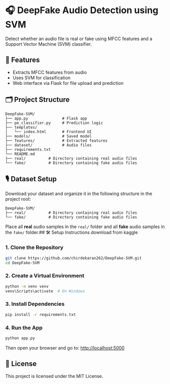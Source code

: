 # 🎧 DeepFake Audio Detection using SVM

Detect whether an audio file is real or fake using MFCC features and a Support Vector Machine (SVM) classifier.

## 🚀 Features

- Extracts MFCC features from audio
- Uses SVM for classification
- Web interface via Flask for file upload and prediction

## 🗂️ Project Structure

```
DeepFake-SVM/
├── app.py               # Flask app
├── pe_classifier.py     # Prediction logic
├── templates/
│   └── index.html       # Frontend UI
├── models/              # Saved model
├── features/            # Extracted features
├── dataset/             # Audio files
├── requirements.txt
└── README.md
├── real/          # Directory containing real audio files
└── fake/          # Directory containing fake audio files
```

## 🎙️ Dataset Setup

Download your dataset and organize it in the following structure in the project root:

```
DeepFake-SVM/
├── real/          # Directory containing real audio files
└── fake/          # Directory containing fake audio files
```

Place all **real** audio samples in the `real/` folder and all **fake** audio samples in the `fake/` folder.## 🛠️ Setup Instructions
download from kaggle 

### 1. Clone the Repository

```bash
git clone https://github.com/chirdekaran262/DeepFake-SVM.git
cd DeepFake-SVM
```

### 2. Create a Virtual Environment

```bash
python -m venv venv
venv\Scripts\activate  # On Windows
```

### 3. Install Dependencies

```bash
pip install -r requirements.txt
```

### 4. Run the App

```bash
python app.py
```

Then open your browser and go to: [http://localhost:5000](http://localhost:5000)

## 📄 License

This project is licensed under the MIT License.

